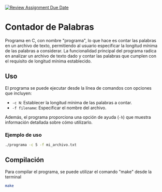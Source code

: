 [![Review Assignment Due Date](https://classroom.github.com/assets/deadline-readme-button-24ddc0f5d75046c5622901739e7c5dd533143b0c8e959d652212380cedb1ea36.svg)](https://classroom.github.com/a/zPvg9_Ci)

# Contador de Palabras

Programa en C, con nombre "programa", lo que hace es contar las palabras  en un archivo de texto, permitiendo al usuario especificar la longitud mínima de las palabras a considerar. La funcionalidad principal del programa radica en analizar un archivo de texto dado y contar las palabras que cumplen con el requisito de longitud mínima establecido.

## Uso

El programa se puede ejecutar desde la línea de comandos con opciones que incluyen:

- `-c N`: Establecer la longitud mínima de las palabras a contar.
- `-f filename`: Especificar el nombre del archivo.

Además, el programa proporciona una opción de ayuda (`-h`) que muestra información detallada sobre cómo utilizarlo.

### Ejemplo de uso
~~~bash
./programa -c 5 -f mi_archivo.txt
~~~

## Compilación

Para compilar el programa, se puede utilizar el comando "make" desde la terminal

```bash
make
```